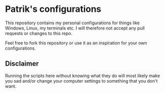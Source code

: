 # Patrik's configurations

This repository contains my personal configurations for
things like Windows, Linux, my terminals etc. I will 
therefore not accept any pull requests or changes to this repo.

Feel free to fork this repository or use it as an
inspiration for your own configurations.

## Disclaimer

Running the scripts here without knowing what they do
will most likely make you sad and/or change your
computer settings to something that you don't want. 